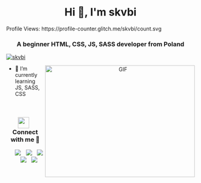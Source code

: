 <h1 align="center">Hi 👋, I'm skvbi</h1>
<a>Profile Views: https://profile-counter.glitch.me/skvbi/count.svg</a>
<h3 align="center">A beginner HTML, CSS, JS, SASS developer from Poland</h3>

<p align="left"> <a href="https://twitter.com/skvbi" target="blank"><img src="https://img.shields.io/twitter/follow/skvbi?logo=twitter&style=for-the-badge" alt="skvbi" /></a> </p>

<a target="_blank" align="center">
  <img align="right" top="500" height="300" width="400" alt="GIF" src="https://cdn.discordapp.com/banners/309411016955920386/a_94c48420d918954f285f43c97756da69?size=4096">
</a>


- 🌱 I’m currently learning JS, SASS, CSS

<br/>
<h3 align="center" > <img src="https://media.giphy.com/media/iY8CRBdQXODJSCERIr/giphy.gif" width="30" height="30" style="margin-right: 10px;">Connect with me 🤝 </h3>

<p align="center">

 <div align="center"  class="icons-social" style="margin-left: 10px;">
        <a style="margin-left: 10px;" target="_blank" href="https://github.com/skvbi">
		<img src="https://img.icons8.com/doodle/40/000000/github--v1.png"></a>
		<a style="margin-left: 10px;" target="_blank" href="https://twitter.com/skvbi">
			<img src="https://img.icons8.com/doodle/1x/twitter-squared--v2.png" ></a>
		<a style="margin-left: 10px;" target="_blank" href="https://www.youtube.com/c/skvbi">
				<img src="https://img.icons8.com/doodle/1x/youtube--v2.png" ></a>
		<a style="margin-left: 10px;" target="_blank" href="https://discord.com/invite/bpRVQQfb6J">
				<img src="https://img.icons8.com/doodle/40/000000/discord--v1.png" ></a>
        		<a style="margin-left: 10px;" target="_blank" href="https://www.twitch.tv/skvbi_">
				<img src="https://img.icons8.com/doodle/1x/twitch--v2.png" ></a>

</p>
